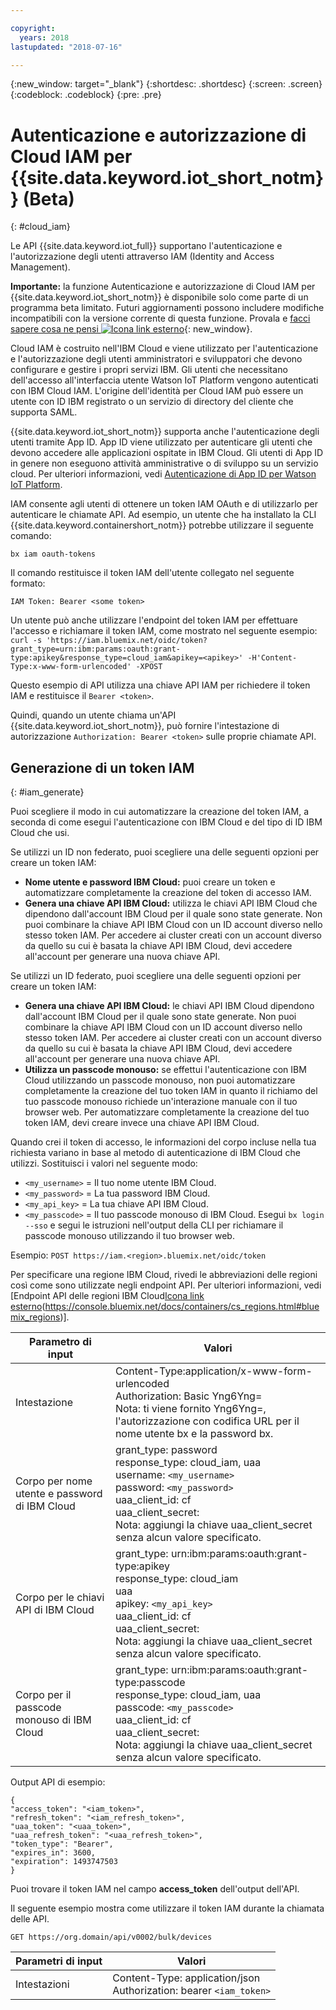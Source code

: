 ```yaml
---

copyright:
  years: 2018
lastupdated: "2018-07-16"

---
```


{:new_window: target="\_blank"}
{:shortdesc: .shortdesc}
{:screen: .screen}
{:codeblock: .codeblock}
{:pre: .pre}


# Autenticazione e autorizzazione di Cloud IAM per {{site.data.keyword.iot_short_notm}} (Beta)
{: #cloud_iam}

Le API {{site.data.keyword.iot_full}} supportano l'autenticazione e l'autorizzazione degli utenti attraverso IAM (Identity and Access Management).

**Importante:** la funzione Autenticazione e autorizzazione di Cloud IAM per {{site.data.keyword.iot_short_notm}} è disponibile solo come parte di un programma beta limitato. Futuri aggiornamenti possono includere modifiche incompatibili con la versione corrente di questa funzione. Provala e [facci sapere cosa ne pensi ![Icona link esterno](../../../../icons/launch-glyph.svg)](https://developer.ibm.com/answers/smart-spaces/17/internet-of-things.html){: new_window}.

Cloud IAM è costruito nell'IBM Cloud e viene utilizzato per l'autenticazione e l'autorizzazione degli utenti amministratori e sviluppatori che devono configurare e gestire i propri servizi IBM. Gli utenti che necessitano dell'accesso all'interfaccia utente Watson IoT Platform vengono autenticati con IBM Cloud IAM. L'origine dell'identità per Cloud IAM può essere un utente con ID IBM registrato o un servizio di directory del cliente che supporta SAML.  

{{site.data.keyword.iot_short_notm}} supporta anche l'autenticazione degli utenti tramite App ID. App ID viene utilizzato per autenticare gli utenti che devono accedere alle applicazioni ospitate in IBM Cloud. Gli utenti di App ID in genere non eseguono attività amministrative o di sviluppo su un servizio cloud. Per ulteriori informazioni, vedi [Autenticazione di App ID per Watson IoT Platform](app_id.html#app_id).

IAM consente agli utenti di ottenere un token IAM OAuth e di utilizzarlo per autenticare le chiamate API. Ad esempio, un utente che ha installato la CLI {{site.data.keyword.containershort_notm}} potrebbe utilizzare il seguente comando:

`bx iam oauth-tokens`

Il comando restituisce il token IAM dell'utente collegato nel seguente formato:

`IAM Token: Bearer <some token>`

Un utente può anche utilizzare l'endpoint del token IAM per effettuare l'accesso e richiamare il token IAM, come mostrato nel seguente esempio:
`curl -s 'https://iam.bluemix.net/oidc/token?grant_type=urn:ibm:params:oauth:grant-type:apikey&response_type=cloud_iam&apikey=<apikey>' -H'Content-Type:x-www-form-urlencoded' -XPOST`

Questo esempio di API utilizza una chiave API IAM per richiedere il token IAM e restituisce il `Bearer <token>`.

Quindi, quando un utente chiama un'API {{site.data.keyword.iot_short_notm}}, può fornire l'intestazione di autorizzazione `Authorization: Bearer <token>` sulle proprie chiamate API.

## Generazione di un token IAM
{: #iam_generate}

Puoi scegliere il modo in cui automatizzare la creazione del token IAM, a seconda di come esegui l'autenticazione con IBM Cloud e del tipo di ID IBM Cloud che usi.

Se utilizzi un ID non federato, puoi scegliere una delle seguenti opzioni per creare un token IAM:
 - **Nome utente e password IBM Cloud:** puoi creare un token e automatizzare completamente la creazione del token di accesso IAM.
 - **Genera una chiave API IBM Cloud:** utilizza le chiavi API IBM Cloud che dipendono dall'account IBM Cloud per il quale sono state generate. Non puoi combinare la chiave API IBM Cloud con un ID account diverso nello stesso token IAM. Per accedere ai cluster creati con un account diverso da quello su cui è basata la chiave API IBM Cloud, devi accedere all'account per generare una nuova chiave API.

Se utilizzi un ID federato, puoi scegliere una delle seguenti opzioni per creare un token IAM:
 - **Genera una chiave API IBM Cloud:** le chiavi API IBM Cloud dipendono dall'account IBM Cloud per il quale sono state generate. Non puoi combinare la chiave API IBM Cloud con un ID account diverso nello stesso token IAM. Per accedere ai cluster creati con un account diverso da quello su cui è basata la chiave API IBM Cloud, devi accedere all'account per generare una nuova chiave API.
 - **Utilizza un passcode monouso:** se effettui l'autenticazione con IBM Cloud utilizzando un passcode monouso, non puoi automatizzare completamente la creazione del tuo token IAM in quanto il richiamo del tuo passcode monouso richiede un'interazione manuale con il tuo browser web. Per automatizzare completamente la creazione del tuo token IAM, devi creare invece una chiave API IBM Cloud.

Quando crei il token di accesso, le informazioni del corpo incluse nella tua richiesta variano in base al metodo di autenticazione di IBM Cloud che utilizzi. Sostituisci i valori nel seguente modo:
- `<my_username>` = Il tuo nome utente IBM Cloud.
- `<my_password>` = La tua password IBM Cloud.
- `<my_api_key>` = La tua chiave API IBM Cloud.
- `<my_passcode>` = Il tuo passcode monouso di IBM Cloud. Esegui `bx login --sso` e segui le istruzioni nell'output della CLI per richiamare il passcode monouso utilizzando il tuo browser web.

Esempio:
`POST https://iam.<region>.bluemix.net/oidc/token`

Per specificare una regione IBM Cloud, rivedi le abbreviazioni delle regioni così come sono utilizzate negli endpoint API. Per ulteriori informazioni, vedi [Endpoint API delle regioni IBM Cloud[Icona link esterno](../../icons/launch-glyph.svg)(https://console.bluemix.net/docs/containers/cs_regions.html#bluemix_regions)].

Parametro di input	 | Valori
---------------- | -----------
Intestazione	| Content-Type:application/x-www-form-urlencoded<br>Authorization: Basic Yng6Yng=<br>Nota: ti viene fornito Yng6Yng=, l'autorizzazione con codifica URL per il nome utente bx e la password bx.
Corpo per nome utente e password di IBM Cloud	|	grant_type: password<br>response_type: cloud_iam, uaa<br>username: `<my_username>`<br>password: `<my_password>`<br>uaa_client_id: cf<br>uaa_client_secret:<br>Nota: aggiungi la chiave uaa_client_secret senza alcun valore specificato.
Corpo per le chiavi API di IBM Cloud	|	grant_type: urn:ibm:params:oauth:grant-type:apikey<br>response_type: cloud_iam<br>uaa<br>apikey: `<my_api_key>`<br>uaa_client_id: cf<br>uaa_client_secret:<br>Nota: aggiungi la chiave uaa_client_secret senza alcun valore specificato.
Corpo per il passcode monouso di IBM Cloud	|	grant_type: urn:ibm:params:oauth:grant-type:passcode<br>response_type: cloud_iam, uaa<br>passcode: `<my_passcode>`<br>uaa_client_id: cf<br>uaa_client_secret:<br>Nota: aggiungi la chiave uaa_client_secret senza alcun valore specificato.

Output API di esempio:

```
{
"access_token": "<iam_token>",
"refresh_token": "<iam_refresh_token>",
"uaa_token": "<uaa_token>",
"uaa_refresh_token": "<uaa_refresh_token>",
"token_type": "Bearer",
"expires_in": 3600,
"expiration": 1493747503
}
```
Puoi trovare il token IAM nel campo **access_token** dell'output dell'API.

Il seguente esempio mostra come utilizzare il token IAM durante la chiamata delle API.

```
GET https://org.domain/api/v0002/bulk/devices
```

Parametri di input  |	 Valori
----------------- | -----------
Intestazioni		|	Content-Type: application/json<br>Authorization: bearer `<iam_token>`
